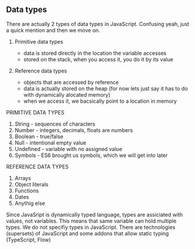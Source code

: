## Data types

There are actually 2 types of data types in JavaScript.
Confusing yeah, just a quick mention and then we move on.

1. Primitive data types

   - data is stored directly in the location the variable accesses
   - stored on the stack, when you access it, you do it by its value

2. Reference data types
   - objects that are accessed by reference
   - data is actually stored on the heap (for now lets just say it has to do with dynamically alocated memory)
   - when we access it, we bacsically point to a location in memory

PRIMITIVE DATA TYPES

1. String - sequences of characters
2. Number - integers, decimals, floats are numbers
3. Boolean - true/false
4. Null - intentional empty value
5. Undefined - variable with no assigned value
6. Symbols - ES6 brought us symbols, which we will get into later

REFERENCE DATA TYPES

1. Arrays
2. Object literals
3. Functions
4. Dates
5. Anythig else

Since JavaSript is dynamically typed language, types are assiciated with values, not variables.
This means that same variable can hold multiple types.
We do not specifiy types in JavaScript.
There are technologies (supersets) of JavaScript and some addons that allow static typing (TypeScript, Flow)
